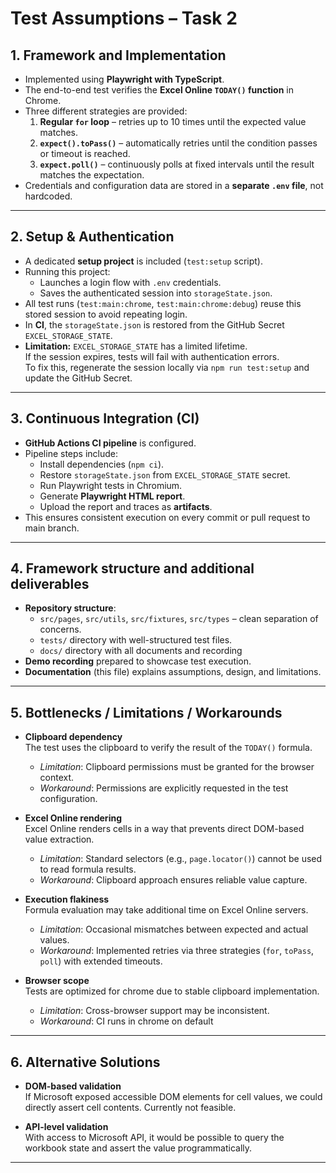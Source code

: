 # Test Assumptions – Task 2

## 1. Framework and Implementation

- Implemented using **Playwright with TypeScript**.
- The end-to-end test verifies the **Excel Online `TODAY()` function** in Chrome.
- Three different strategies are provided:
  1. **Regular `for` loop** – retries up to 10 times until the expected value matches.
  2. **`expect().toPass()`** – automatically retries until the condition passes or timeout is reached.
  3. **`expect.poll()`** – continuously polls at fixed intervals until the result matches the expectation.
- Credentials and configuration data are stored in a **separate `.env` file**, not hardcoded.

---

## 2. Setup & Authentication

- A dedicated **setup project** is included (`test:setup` script).  
- Running this project:
  - Launches a login flow with `.env` credentials.
  - Saves the authenticated session into `storageState.json`.
- All test runs (`test:main:chrome`, `test:main:chrome:debug`) reuse this stored session to avoid repeating login.  
- In **CI**, the `storageState.json` is restored from the GitHub Secret `EXCEL_STORAGE_STATE`.  
- **Limitation:** `EXCEL_STORAGE_STATE` has a limited lifetime.  
  If the session expires, tests will fail with authentication errors.  
  To fix this, regenerate the session locally via `npm run test:setup` and update the GitHub Secret.

---

## 3. Continuous Integration (CI)

- **GitHub Actions CI pipeline** is configured.
- Pipeline steps include:
  - Install dependencies (`npm ci`).
  - Restore `storageState.json` from `EXCEL_STORAGE_STATE` secret.
  - Run Playwright tests in Chromium.
  - Generate **Playwright HTML report**.
  - Upload the report and traces as **artifacts**.
- This ensures consistent execution on every commit or pull request to main branch.

---

## 4. Framework structure and additional deliverables

- **Repository structure**:
  - `src/pages`, `src/utils`, `src/fixtures`, `src/types` – clean separation of concerns.
  - `tests/` directory with well-structured test files.
  - `docs/` directory with all documents and recording
- **Demo recording** prepared to showcase test execution.
- **Documentation** (this file) explains assumptions, design, and limitations.

---

## 5. Bottlenecks / Limitations / Workarounds

- **Clipboard dependency**  
  The test uses the clipboard to verify the result of the `TODAY()` formula.
  - _Limitation_: Clipboard permissions must be granted for the browser context.
  - _Workaround_: Permissions are explicitly requested in the test configuration.

- **Excel Online rendering**  
  Excel Online renders cells in a way that prevents direct DOM-based value extraction.
  - _Limitation_: Standard selectors (e.g., `page.locator()`) cannot be used to read formula results.
  - _Workaround_: Clipboard approach ensures reliable value capture.

- **Execution flakiness**  
  Formula evaluation may take additional time on Excel Online servers.
  - _Limitation_: Occasional mismatches between expected and actual values.
  - _Workaround_: Implemented retries via three strategies (`for`, `toPass`, `poll`) with extended timeouts.

- **Browser scope**  
  Tests are optimized for chrome due to stable clipboard implementation.
  - _Limitation_: Cross-browser support may be inconsistent.
  - _Workaround_: CI runs in chrome on default

---

## 6. Alternative Solutions

- **DOM-based validation**  
  If Microsoft exposed accessible DOM elements for cell values, we could directly assert cell contents. Currently not feasible.

- **API-level validation**  
  With access to Microsoft API, it would be possible to query the workbook state and assert the value programmatically.

---
